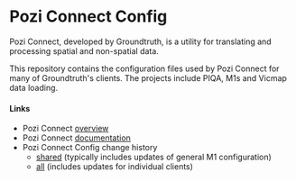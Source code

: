 # Pozi Connect Config

Pozi Connect, developed by Groundtruth, is a utility for translating and processing spatial and non-spatial data.

This repository contains the configuration files used by Pozi Connect for many of Groundtruth's clients. The projects include PIQA, M1s and Vicmap data loading.

#### Links

* Pozi Connect [overview](http://www.groundtruth.com.au/pozi-connect/)
* Pozi Connect [documentation](http://groundtruth.viewdocs.io/poziconnect)
* Pozi Connect Config change history
  * [shared](https://github.com/groundtruth/PoziConnectConfig/commits/master/~Shared) (typically includes updates of general M1 configuration)
  * [all](https://github.com/groundtruth/PoziConnectConfig/commits/master) (includes updates for individual clients)
